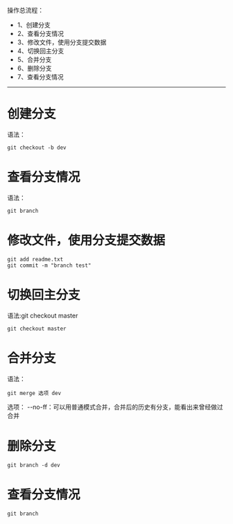操作总流程：
- 1、创建分支
- 2、查看分支情况
- 3、修改文件，使用分支提交数据
- 4、切换回主分支
- 5、合并分支
- 6、删除分支
- 7、查看分支情况

----------
# 创建分支
语法：
```
git checkout -b dev
```
# 查看分支情况
语法：
```
git branch
```
# 修改文件，使用分支提交数据
```
git add readme.txt
git commit -m "branch test"
```
# 切换回主分支
语法:git checkout master
```
git checkout master
```
# 合并分支
语法：
```
git merge 选项 dev
```
选项：
--no-ff：可以用普通模式合并，合并后的历史有分支，能看出来曾经做过合并

# 删除分支
```
git branch -d dev
```
# 查看分支情况
```
git branch
```